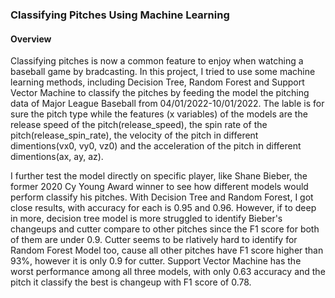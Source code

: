 ### Classifying Pitches Using Machine Learning

#### Overview
Classifying pitches is now a common feature to enjoy when watching a baseball game by bradcasting. In this project, I tried to use some machine learning methods, including Decision Tree, Random Forest and Support Vector Machine to classify the pitches by feeding the model the pitching data of Major League Baseball from 04/01/2022-10/01/2022. The lable is for sure the pitch type while the features (x variables) of the models are the release speed of the pitch(release_speed), the spin rate of the pitch(release_spin_rate), the velocity of the pitch in different dimentions(vx0, vy0, vz0) and the acceleration of the pitch in different dimentions(ax, ay, az).

I further test the model directly on specific player, like Shane Bieber, the former 2020 Cy Young Award winner to see how different models would perform classify his pitches. With Decision Tree and Random Forest, I got close results, with accuracy for each is 0.95 and 0.96. However, if to deep in more, decision tree model is more struggled to identify Bieber's changeups and cutter compare to other pitches since the F1 score for both of them are under 0.9. Cutter seems to be rlatively hard to identify for Random Forest Model too, cause all other pitches have F1 score higher than 93%, however it is only 0.9 for cutter. Support Vector Machine has the worst performance among all three models, with only 0.63 accuracy and the pitch it classify the best is changeup with F1 score of 0.78.
